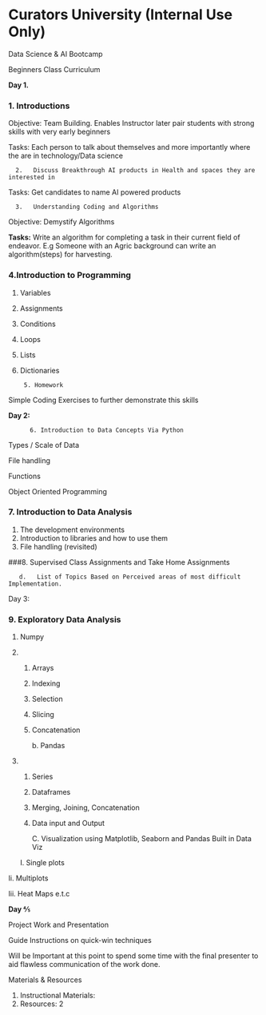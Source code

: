 #
# Curators University  (Internal Use Only)

Data Science &amp; AI Bootcamp

Beginners Class Curriculum

**Day 1.**

### 1. Introductions

Objective: Team Building. Enables Instructor later pair students with strong skills with very early beginners

Tasks: Each person to talk about themselves and more importantly where the are in technology/Data science

      2.   Discuss Breakthrough AI products in Health and spaces they are interested in

Tasks: Get candidates to name AI powered products

      3.   Understanding Coding and Algorithms

Objective: Demystify Algorithms

**Tasks:** Write an algorithm for completing a task in their current field of endeavor. E.g Someone with an Agric background can write an algorithm(steps) for harvesting.

### 4.Introduction to Programming

1. Variables
2. Assignments
3. Conditions
4. Loops
5. Lists
6. Dictionaries

        5. Homework

Simple Coding Exercises to further demonstrate this skills

**Day 2:**

          6. Introduction to Data Concepts Via Python

Types / Scale  of Data

File handling

Functions

Object Oriented Programming

### 7.   Introduction to Data Analysis

1. The development environments
2. Introduction to libraries and how to use them
3. File handling (revisited)

###8.   Supervised Class Assignments and Take Home Assignments

       d.   List of Topics Based on Perceived areas of most difficult Implementation.

Day 3:

### 9.  Exploratory Data Analysis

1. Numpy

1.
    1. Arrays
    2. Indexing
    3. Selection
    4. Slicing
    5. Concatenation

        b.    Pandas

1.
    1. Series
    2. Dataframes
    3. Merging, Joining, Concatenation
    4. Data input and Output

        C.   Visualization using Matplotlib, Seaborn and Pandas Built in Data Viz

    I. Single plots

  Ii. Multiplots

  Iii. Heat Maps e.t.c

**Day ⅘**

Project Work and Presentation

Guide Instructions on quick-win techniques

Will be Important at this point to spend some time with the final presenter to aid flawless communication of the work done.

Materials &amp; Resources

1. Instructional Materials:
2. Resources:
2
